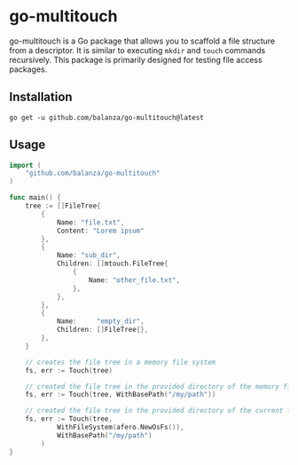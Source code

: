 # go-multitouch

go-multitouch is a Go package that allows you to scaffold a file structure from a descriptor. It is similar to executing `mkdir` and `touch` commands recursively. This package is primarily designed for testing file access packages.

## Installation

```
go get -u github.com/balanza/go-multitouch@latest
```

## Usage

```go
import (
    "github.com/balanza/go-multitouch"
)

func main() {
	tree := []FileTree{
		{
			Name: "file.txt",
			Content: "Lorem ipsum"
		},
		{
			Name: "sub_dir",
			Children: []mtouch.FileTree{
				{
					Name: "other_file.txt",
				},
			},
		},
		{
			Name:     "empty_dir",
			Children: []FileTree{},
		},
	}

	// creates the file tree in a memory file system
	fs, err := Touch(tree)

	// created the file tree in the provided directory of the memory file system
	fs, err := Touch(tree, WithBasePath("/my/path"))

	// created the file tree in the provided directory of the current file system
	fs, err := Touch(tree,
			WithFileSystem(afero.NewOsFs()),
			WithBasePath("/my/path")
		)
}
```
